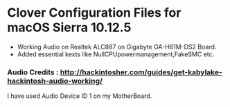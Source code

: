 # Clover Configuration Files for macOS Sierra 10.12.5

- Working Audio on Realtek ALC887 on Gigabyte GA-H61M-DS2 Board.
- Added essential kexts like NullCPUpowermanagement,FakeSMC etc.

### Audio Credits : http://hackintosher.com/guides/get-kabylake-hackintosh-audio-working/

I have used  Audio Device ID 1 on my MotherBoard.
